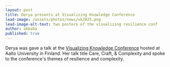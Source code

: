 ```yaml
---
layout: post
title: Derya presents at Visualizing Knowledge Conference
lead-image: /assets/photos/news/vk2025.png
lead-image-alt-text: two posters of the visualizing resilience conf
author: akbaba
published: true
---
```


Derya was gave a talk at the [Visualizing Knowledge Conference](https://vizknowledge.aalto.fi/) hosted at Aalto University in Finland. Her talk title Care, Craft, & Complexity and spoke to the conference's themes of resilience and complexity.
